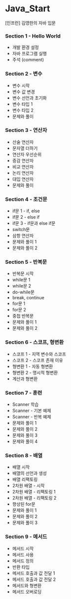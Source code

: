 # Java_Start
[인프런] 김영한의 자바 입문

### Section 1 - Hello World

- 개발 환경 설정
- 자바 프로그램 실행
- 주석 (comment)

### Section 2 - 변수

- 변수 시작
- 변수 값 변경
- 변수 선언과 초기화
- 변수 타입 1
- 변수 타입 2
- 문제와 풀이

### Section 3 - 연산자

- 산술 연산자
- 문자열 더하기
- 연산자 우선순위
- 증감 연산자
- 비교 연산자
- 논리 연산자
- 대입 연산자
- 문제와 풀이

### Section 4 - 조건문

- if문 1 - if, else
- if문 2 - else if
- if문 3 - if문과 else if문
- switch문
- 삼항 연산자
- 문제와 풀이 1
- 문제와 풀이 2

### Section 5 - 반복문

- 반복문 시작
- while문 1
- while문 2
- do-while문
- break, continue
- for문 1
- for문 2
- 중첩 반복문
- 문제와 풀이 1
- 문제와 풀이 2

### Section 6 - 스코프, 형변환

- 스코프 1 - 지역 변수와 스코프
- 스코프 2 - 스코프 존재 이유
- 형변환 1 - 자동 형변환
- 형변환 2 - 명시적 형변환
- 계산과 형변환

### Section 7 - 훈련

- Scanner 학습
- Scanner - 기본 예제
- Scanner - 반복 예제
- 문제와 풀이 1
- 문제와 풀이 2
- 문제와 풀이 3
- 문제와 풀이 4

### Section 8 - 배열

- 배열 시작
- 배열의 선언과 생성
- 배열 리팩토링
- 2차원 배열 - 시작
- 2차원 배열 - 리팩토링 1
- 2차원 배열 - 리팩토링 2
- 향상된 for문
- 문제와 풀이 1
- 문제와 풀이 2
- 문제와 풀이 3

### Section 9 - 메서드

- 메서드 시작
- 메서드 사용
- 메서드 정의
- 반환 타입
- 메서드 호출과 값 전달 1
- 메서드 호출과 값 전달 2
- 메서드와 형변환
- 메서드 오버로딩
